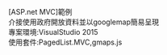 [ASP.net MVC]範例<br/>
介接使用政府開放資料並以googlemap簡易呈現<br/>
專案環境:VisualStudio 2015<br/>
使用套件:PagedList.MVC,gmaps.js<br/>

